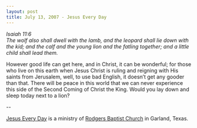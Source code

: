 ```yaml
---
layout: post
title: July 13, 2007 - Jesus Every Day
---
```


_Isaiah 11:6  
The wolf also shall dwell with the lamb, and the leopard shall lie
down with the kid; and the calf and the young lion and the fatling
together; and a little child shall lead them._

However good life can get here, and in Christ, it can be wonderful;
for those who live on this earth when Jesus Christ is ruling and
reigning with His saints from Jerusalem, well, to use bad English, it
doesn&rsquo;t get any gooder than that. There will be peace in this
world that we can never experience this side of the Second Coming of
Christ the King. Would you lay down and sleep today next to a lion?

 --

<a href=http://jesuseveryday.net>Jesus Every Day</a> is a ministry of <a href=http://rodgersbaptist.net>Rodgers Baptist Church</a> in Garland, Texas.
